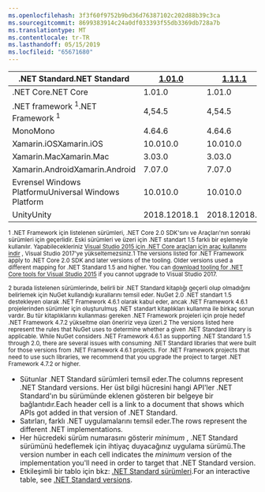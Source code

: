```yaml
---
ms.openlocfilehash: 3f3f60f9752b9bd36d76387102c202d88b39c3ca
ms.sourcegitcommit: 8699383914c24a0df033393f55db3369db728a7b
ms.translationtype: MT
ms.contentlocale: tr-TR
ms.lasthandoff: 05/15/2019
ms.locfileid: "65671680"
---
```

| <span data-ttu-id="04b6a-101">.NET Standard</span><span class="sxs-lookup"><span data-stu-id="04b6a-101">.NET Standard</span></span>              | <span data-ttu-id="04b6a-102">[1.0]</span><span class="sxs-lookup"><span data-stu-id="04b6a-102">[1.0]</span></span>  | <span data-ttu-id="04b6a-103">[1.1]</span><span class="sxs-lookup"><span data-stu-id="04b6a-103">[1.1]</span></span>  | <span data-ttu-id="04b6a-104">[1.2]</span><span class="sxs-lookup"><span data-stu-id="04b6a-104">[1.2]</span></span> | <span data-ttu-id="04b6a-105">[1.3]</span><span class="sxs-lookup"><span data-stu-id="04b6a-105">[1.3]</span></span> | <span data-ttu-id="04b6a-106">[1.4]</span><span class="sxs-lookup"><span data-stu-id="04b6a-106">[1.4]</span></span> | <span data-ttu-id="04b6a-107">[1.5]</span><span class="sxs-lookup"><span data-stu-id="04b6a-107">[1.5]</span></span>              | <span data-ttu-id="04b6a-108">[1.6]</span><span class="sxs-lookup"><span data-stu-id="04b6a-108">[1.6]</span></span>              | <span data-ttu-id="04b6a-109">[2.0]</span><span class="sxs-lookup"><span data-stu-id="04b6a-109">[2.0]</span></span>               |
|----------------------------|--------|--------|-------|-------|-------|--------------------|--------------------|---------------------|
| <span data-ttu-id="04b6a-110">.NET Core</span><span class="sxs-lookup"><span data-stu-id="04b6a-110">.NET Core</span></span>                  | <span data-ttu-id="04b6a-111">1.0</span><span class="sxs-lookup"><span data-stu-id="04b6a-111">1.0</span></span>    | <span data-ttu-id="04b6a-112">1.0</span><span class="sxs-lookup"><span data-stu-id="04b6a-112">1.0</span></span>    | <span data-ttu-id="04b6a-113">1.0</span><span class="sxs-lookup"><span data-stu-id="04b6a-113">1.0</span></span>   | <span data-ttu-id="04b6a-114">1.0</span><span class="sxs-lookup"><span data-stu-id="04b6a-114">1.0</span></span>   | <span data-ttu-id="04b6a-115">1.0</span><span class="sxs-lookup"><span data-stu-id="04b6a-115">1.0</span></span>   | <span data-ttu-id="04b6a-116">1.0</span><span class="sxs-lookup"><span data-stu-id="04b6a-116">1.0</span></span>                | <span data-ttu-id="04b6a-117">1.0</span><span class="sxs-lookup"><span data-stu-id="04b6a-117">1.0</span></span>                | <span data-ttu-id="04b6a-118">2,0</span><span class="sxs-lookup"><span data-stu-id="04b6a-118">2.0</span></span>                 |
| <span data-ttu-id="04b6a-119">.NET framework <sup>1</sup></span><span class="sxs-lookup"><span data-stu-id="04b6a-119">.NET Framework <sup>1</sup></span></span>| <span data-ttu-id="04b6a-120">4,5</span><span class="sxs-lookup"><span data-stu-id="04b6a-120">4.5</span></span>    | <span data-ttu-id="04b6a-121">4,5</span><span class="sxs-lookup"><span data-stu-id="04b6a-121">4.5</span></span>    | <span data-ttu-id="04b6a-122">4.5.1</span><span class="sxs-lookup"><span data-stu-id="04b6a-122">4.5.1</span></span> | <span data-ttu-id="04b6a-123">4.6</span><span class="sxs-lookup"><span data-stu-id="04b6a-123">4.6</span></span>   | <span data-ttu-id="04b6a-124">4.6.1</span><span class="sxs-lookup"><span data-stu-id="04b6a-124">4.6.1</span></span> | <span data-ttu-id="04b6a-125">4.6.1 <sup>2</sup></span><span class="sxs-lookup"><span data-stu-id="04b6a-125">4.6.1 <sup>2</sup></span></span> | <span data-ttu-id="04b6a-126">4.6.1 <sup>2</sup></span><span class="sxs-lookup"><span data-stu-id="04b6a-126">4.6.1 <sup>2</sup></span></span> | <span data-ttu-id="04b6a-127">4.6.1 <sup>2</sup></span><span class="sxs-lookup"><span data-stu-id="04b6a-127">4.6.1 <sup>2</sup></span></span>  |
| <span data-ttu-id="04b6a-128">Mono</span><span class="sxs-lookup"><span data-stu-id="04b6a-128">Mono</span></span>                       | <span data-ttu-id="04b6a-129">4.6</span><span class="sxs-lookup"><span data-stu-id="04b6a-129">4.6</span></span>    | <span data-ttu-id="04b6a-130">4.6</span><span class="sxs-lookup"><span data-stu-id="04b6a-130">4.6</span></span>    | <span data-ttu-id="04b6a-131">4.6</span><span class="sxs-lookup"><span data-stu-id="04b6a-131">4.6</span></span>   | <span data-ttu-id="04b6a-132">4.6</span><span class="sxs-lookup"><span data-stu-id="04b6a-132">4.6</span></span>   | <span data-ttu-id="04b6a-133">4.6</span><span class="sxs-lookup"><span data-stu-id="04b6a-133">4.6</span></span>   | <span data-ttu-id="04b6a-134">4.6</span><span class="sxs-lookup"><span data-stu-id="04b6a-134">4.6</span></span>                | <span data-ttu-id="04b6a-135">4.6</span><span class="sxs-lookup"><span data-stu-id="04b6a-135">4.6</span></span>                | <span data-ttu-id="04b6a-136">5,4</span><span class="sxs-lookup"><span data-stu-id="04b6a-136">5.4</span></span>                 |
| <span data-ttu-id="04b6a-137">Xamarin.iOS</span><span class="sxs-lookup"><span data-stu-id="04b6a-137">Xamarin.iOS</span></span>                | <span data-ttu-id="04b6a-138">10.0</span><span class="sxs-lookup"><span data-stu-id="04b6a-138">10.0</span></span>   | <span data-ttu-id="04b6a-139">10.0</span><span class="sxs-lookup"><span data-stu-id="04b6a-139">10.0</span></span>   | <span data-ttu-id="04b6a-140">10.0</span><span class="sxs-lookup"><span data-stu-id="04b6a-140">10.0</span></span>  | <span data-ttu-id="04b6a-141">10.0</span><span class="sxs-lookup"><span data-stu-id="04b6a-141">10.0</span></span>  | <span data-ttu-id="04b6a-142">10.0</span><span class="sxs-lookup"><span data-stu-id="04b6a-142">10.0</span></span>  | <span data-ttu-id="04b6a-143">10.0</span><span class="sxs-lookup"><span data-stu-id="04b6a-143">10.0</span></span>               | <span data-ttu-id="04b6a-144">10.0</span><span class="sxs-lookup"><span data-stu-id="04b6a-144">10.0</span></span>               | <span data-ttu-id="04b6a-145">10.14</span><span class="sxs-lookup"><span data-stu-id="04b6a-145">10.14</span></span>               |
| <span data-ttu-id="04b6a-146">Xamarin.Mac</span><span class="sxs-lookup"><span data-stu-id="04b6a-146">Xamarin.Mac</span></span>                | <span data-ttu-id="04b6a-147">3.0</span><span class="sxs-lookup"><span data-stu-id="04b6a-147">3.0</span></span>    | <span data-ttu-id="04b6a-148">3.0</span><span class="sxs-lookup"><span data-stu-id="04b6a-148">3.0</span></span>    | <span data-ttu-id="04b6a-149">3.0</span><span class="sxs-lookup"><span data-stu-id="04b6a-149">3.0</span></span>   | <span data-ttu-id="04b6a-150">3.0</span><span class="sxs-lookup"><span data-stu-id="04b6a-150">3.0</span></span>   | <span data-ttu-id="04b6a-151">3.0</span><span class="sxs-lookup"><span data-stu-id="04b6a-151">3.0</span></span>   | <span data-ttu-id="04b6a-152">3.0</span><span class="sxs-lookup"><span data-stu-id="04b6a-152">3.0</span></span>                | <span data-ttu-id="04b6a-153">3.0</span><span class="sxs-lookup"><span data-stu-id="04b6a-153">3.0</span></span>                | <span data-ttu-id="04b6a-154">3.8</span><span class="sxs-lookup"><span data-stu-id="04b6a-154">3.8</span></span>                 |
| <span data-ttu-id="04b6a-155">Xamarin.Android</span><span class="sxs-lookup"><span data-stu-id="04b6a-155">Xamarin.Android</span></span>            | <span data-ttu-id="04b6a-156">7.0</span><span class="sxs-lookup"><span data-stu-id="04b6a-156">7.0</span></span>    | <span data-ttu-id="04b6a-157">7.0</span><span class="sxs-lookup"><span data-stu-id="04b6a-157">7.0</span></span>    | <span data-ttu-id="04b6a-158">7.0</span><span class="sxs-lookup"><span data-stu-id="04b6a-158">7.0</span></span>   | <span data-ttu-id="04b6a-159">7.0</span><span class="sxs-lookup"><span data-stu-id="04b6a-159">7.0</span></span>   | <span data-ttu-id="04b6a-160">7.0</span><span class="sxs-lookup"><span data-stu-id="04b6a-160">7.0</span></span>   | <span data-ttu-id="04b6a-161">7.0</span><span class="sxs-lookup"><span data-stu-id="04b6a-161">7.0</span></span>                | <span data-ttu-id="04b6a-162">7.0</span><span class="sxs-lookup"><span data-stu-id="04b6a-162">7.0</span></span>                | <span data-ttu-id="04b6a-163">8.0</span><span class="sxs-lookup"><span data-stu-id="04b6a-163">8.0</span></span>                 |
| <span data-ttu-id="04b6a-164">Evrensel Windows Platformu</span><span class="sxs-lookup"><span data-stu-id="04b6a-164">Universal Windows Platform</span></span> | <span data-ttu-id="04b6a-165">10.0</span><span class="sxs-lookup"><span data-stu-id="04b6a-165">10.0</span></span>   | <span data-ttu-id="04b6a-166">10.0</span><span class="sxs-lookup"><span data-stu-id="04b6a-166">10.0</span></span>   | <span data-ttu-id="04b6a-167">10.0</span><span class="sxs-lookup"><span data-stu-id="04b6a-167">10.0</span></span>  | <span data-ttu-id="04b6a-168">10.0</span><span class="sxs-lookup"><span data-stu-id="04b6a-168">10.0</span></span>  | <span data-ttu-id="04b6a-169">10.0</span><span class="sxs-lookup"><span data-stu-id="04b6a-169">10.0</span></span>  | <span data-ttu-id="04b6a-170">10.0.16299</span><span class="sxs-lookup"><span data-stu-id="04b6a-170">10.0.16299</span></span>         | <span data-ttu-id="04b6a-171">10.0.16299</span><span class="sxs-lookup"><span data-stu-id="04b6a-171">10.0.16299</span></span>         | <span data-ttu-id="04b6a-172">10.0.16299</span><span class="sxs-lookup"><span data-stu-id="04b6a-172">10.0.16299</span></span>          |
| <span data-ttu-id="04b6a-173">Unity</span><span class="sxs-lookup"><span data-stu-id="04b6a-173">Unity</span></span>                      | <span data-ttu-id="04b6a-174">2018.1</span><span class="sxs-lookup"><span data-stu-id="04b6a-174">2018.1</span></span> | <span data-ttu-id="04b6a-175">2018.1</span><span class="sxs-lookup"><span data-stu-id="04b6a-175">2018.1</span></span> | <span data-ttu-id="04b6a-176">2018.1</span><span class="sxs-lookup"><span data-stu-id="04b6a-176">2018.1</span></span>| <span data-ttu-id="04b6a-177">2018.1</span><span class="sxs-lookup"><span data-stu-id="04b6a-177">2018.1</span></span>| <span data-ttu-id="04b6a-178">2018.1</span><span class="sxs-lookup"><span data-stu-id="04b6a-178">2018.1</span></span>| <span data-ttu-id="04b6a-179">2018.1</span><span class="sxs-lookup"><span data-stu-id="04b6a-179">2018.1</span></span>             |  <span data-ttu-id="04b6a-180">2018.1</span><span class="sxs-lookup"><span data-stu-id="04b6a-180">2018.1</span></span>            | <span data-ttu-id="04b6a-181">2018.1</span><span class="sxs-lookup"><span data-stu-id="04b6a-181">2018.1</span></span>              |

<span data-ttu-id="04b6a-182"><sup>1 .NET Framework için listelenen sürümleri, .NET Core 2.0 SDK'sını ve Araçları'nın sonraki sürümleri için geçerlidir. Eski sürümleri ve üzeri için .NET standart 1.5 farklı bir eşlemeyle kullanılır. Yapabilecekleriniz [Visual Studio 2015 için .NET Core araçları için araç kullanımı indir](https://github.com/dotnet/core/blob/master/release-notes/download-archive.md) , Visual Studio 2017'ye yükseltemezsiniz.</sup></span><span class="sxs-lookup"><span data-stu-id="04b6a-182"><sup>1 The versions listed for .NET Framework apply to .NET Core 2.0 SDK and later versions of the tooling. Older versions used a different mapping for .NET Standard 1.5 and higher. You can [download tooling for .NET Core tools for Visual Studio 2015](https://github.com/dotnet/core/blob/master/release-notes/download-archive.md) if you cannot upgrade to Visual Studio 2017.</sup></span></span>

<span data-ttu-id="04b6a-183"><sup>2 burada listelenen sürümlerinde, belirli bir .NET Standard kitaplığı geçerli olup olmadığını belirlemek için NuGet kullandığı kurallarını temsil eder. NuGet 2.0 .NET standart 1.5 destekleyen olarak .NET Framework 4.6.1 olarak kabul eder, ancak .NET Framework 4.6.1 projelerinden sürümler için oluşturulmuş .NET standart kitaplıkları kullanma ile birkaç sorun vardır. Bu tür kitaplıklarını kullanması gereken .NET Framework projeleri için proje hedef .NET Framework 4.7.2 yükseltme olan öneririz veya üzeri.</sup></span><span class="sxs-lookup"><span data-stu-id="04b6a-183"><sup>2 The versions listed here represent the rules that NuGet uses to determine whether a given .NET Standard library is applicable. While NuGet considers .NET Framework 4.6.1 as supporting .NET Standard 1.5 through 2.0, there are several issues with consuming .NET Standard libraries that were built for those versions from .NET Framework 4.6.1 projects. For .NET Framework projects that need to use such libraries, we recommend that you upgrade the project to target .NET Framework 4.7.2 or higher.</sup></span></span>

- <span data-ttu-id="04b6a-184">Sütunlar .NET Standard sürümleri temsil eder.</span><span class="sxs-lookup"><span data-stu-id="04b6a-184">The columns represent .NET Standard versions.</span></span> <span data-ttu-id="04b6a-185">Her üst bilgi hücresini hangi API'ler .NET Standard'ın bu sürümünde eklenen gösteren bir belgeye bir bağlantıdır.</span><span class="sxs-lookup"><span data-stu-id="04b6a-185">Each header cell is a link to a document that shows which APIs got added in that version of .NET Standard.</span></span>
- <span data-ttu-id="04b6a-186">Satırları, farklı .NET uygulamalarını temsil eder.</span><span class="sxs-lookup"><span data-stu-id="04b6a-186">The rows represent the different .NET implementations.</span></span>
- <span data-ttu-id="04b6a-187">Her hücredeki sürüm numarasını gösterir *minimum* , .NET Standard sürümünü hedeflemek için ihtiyaç duyacağınız uygulama sürümü.</span><span class="sxs-lookup"><span data-stu-id="04b6a-187">The version number in each cell indicates the *minimum* version of the implementation you'll need in order to target that .NET Standard version.</span></span>
- <span data-ttu-id="04b6a-188">Etkileşimli bir tablo için bkz: [.NET Standard sürümleri](https://dotnet.microsoft.com/platform/dotnet-standard#versions).</span><span class="sxs-lookup"><span data-stu-id="04b6a-188">For an interactive table, see [.NET Standard versions](https://dotnet.microsoft.com/platform/dotnet-standard#versions).</span></span>

[1.0]: https://github.com/dotnet/standard/blob/master/docs/versions/netstandard1.0.md
[1.1]: https://github.com/dotnet/standard/blob/master/docs/versions/netstandard1.1.md
[1.2]: https://github.com/dotnet/standard/blob/master/docs/versions/netstandard1.2.md
[1.3]: https://github.com/dotnet/standard/blob/master/docs/versions/netstandard1.3.md
[1.4]: https://github.com/dotnet/standard/blob/master/docs/versions/netstandard1.4.md
[1.5]: https://github.com/dotnet/standard/blob/master/docs/versions/netstandard1.5.md
[1.6]: https://github.com/dotnet/standard/blob/master/docs/versions/netstandard1.6.md
[2.0]: https://github.com/dotnet/standard/blob/master/docs/versions/netstandard2.0.md
